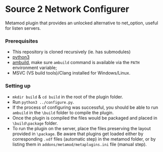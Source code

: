 # Source 2 Network Configurer

Metamod plugin that provides an unlocked alternative to net_option, useful for listen servers.

### Prerequisites
 * This repository is cloned recursively (ie. has submodules)
 * [python3](https://www.python.org/)
 * [ambuild](https://github.com/alliedmodders/ambuild), make sure ``ambuild`` command is available via the ``PATH`` environment variable;
 * MSVC (VS build tools)/Clang installed for Windows/Linux.

### Setting up
 * ``mkdir build`` & ``cd build`` in the root of the plugin folder.
 * Run ``python3 ../configure.py``.
 * If the process of configuring was successful, you should be able to run ``ambuild`` in the ``\build`` folder to compile the plugin.
 * Once the plugin is compiled the files would be packaged and placed in ``\build\package`` folder.
 * To run the plugin on the server, place the files preserving the layout provided in ``\package``. Be aware that plugins get loaded either by corresponding ``.vdf`` files (automatic step) in the metamod folder, or by listing them in ``addons/metamod/metaplugins.ini`` file (manual step).
